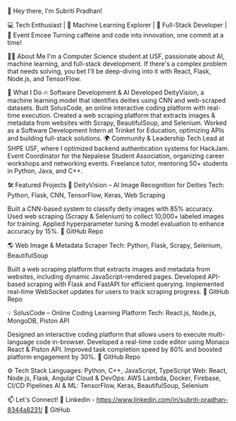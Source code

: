 👋 Hey there, I'm Subriti Pradhan!

💻 Tech Enthusiast | 🧠 Machine Learning Explorer | 🚀 Full-Stack Developer | 🎤 Event Emcee
Turning caffeine and code into innovation, one commit at a time!

👩‍💻 About Me
I'm a Computer Science student at USF, passionate about AI, machine learning, and full-stack development.
If there's a complex problem that needs solving, you bet I'll be deep-diving into it with React, Flask, Node.js, and TensorFlow.

🚀 What I Do
🔥 Software Development & AI
Developed DeityVision, a machine learning model that identifies deities using CNN and web-scraped datasets.
Built SolusCode, an online interactive coding platform with real-time execution.
Created a web scraping platform that extracts images & metadata from websites with Scrapy, BeautifulSoup, and Selenium.
Worked as a Software Development Intern at Trinket for Education, optimizing APIs and building full-stack solutions.
🌍 Community & Leadership
Tech Lead at SHPE USF, where I optimized backend authentication systems for HackJam.
Event Coordinator for the Nepalese Student Association, organizing career workshops and networking events.
Freelance tutor, mentoring 50+ students in Python, Java, and C++.

🛠 Featured Projects
📸 DeityVision – AI Image Recognition for Deities
Tech: Python, Flask, CNN, TensorFlow, Keras, Web Scraping

Built a CNN-based system to classify deity images with 85% accuracy.
Used web scraping (Scrapy & Selenium) to collect 10,000+ labeled images for training.
Applied hyperparameter tuning & model evaluation to enhance accuracy by 15%.
🔗 GitHub Repo

🌎 Web Image & Metadata Scraper
Tech: Python, Flask, Scrapy, Selenium, BeautifulSoup

Built a web scraping platform that extracts images and metadata from websites, including dynamic JavaScript-rendered pages.
Developed API-based scraping with Flask and FastAPI for efficient querying.
Implemented real-time WebSocket updates for users to track scraping progress.
🔗 GitHub Repo

💡 SolusCode – Online Coding Learning Platform
Tech: React.js, Node.js, MongoDB, Piston API

Designed an interactive coding platform that allows users to execute multi-language code in-browser.
Developed a real-time code editor using Monaco React & Piston API.
Improved task completion speed by 80% and boosted platform engagement by 30%.
🔗 GitHub Repo

⚙️ Tech Stack
Languages: Python, C++, JavaScript, TypeScript
Web: React, Node.js, Flask, Angular
Cloud & DevOps: AWS Lambda, Docker, Firebase, CI/CD Pipelines
AI & ML: TensorFlow, Keras, BeautifulSoup, Selenium

📫 Let's Connect!
🔗 LinkedIn - https://www.linkedin.com/in/subriti-pradhan-8344a8231/
🐙 GitHub
